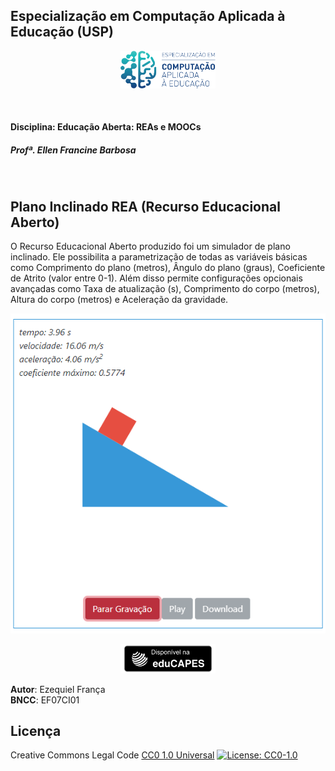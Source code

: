 ## Especialização em Computação Aplicada à Educação (USP)

<p align="center">
<img class="especializacao" src="https://raw.githubusercontent.com/ezefranca/plano-inclinado-rea/main/img/especializacao_na_usp-766864.png" width="30%" height="30%">
</p>
<br>

#### Disciplina: Educação Aberta: REAs e MOOCs
##### Profª. Ellen Francine Barbosa
<br>

## Plano Inclinado REA (Recurso Educacional Aberto)

O Recurso Educacional Aberto produzido foi um simulador de plano inclinado. Ele possibilita a parametrização de todas as variáveis básicas como Comprimento do plano (metros), Ângulo do plano (graus), Coeficiente de Atrito (valor entre 0-1). Além disso permite configurações opcionais avançadas como Taxa de atualização (s), Comprimento do corpo (metros), Altura do corpo (metros) e Aceleração da gravidade.

![](https://raw.githubusercontent.com/ezefranca/plano-inclinado-rea/main/img/plano-inclinado2.png)


<p align="center">
    <a href="https://educapes.capes.gov.br/handle/capes/597451">
<img class="especializacao" src="https://raw.githubusercontent.com/ezefranca/plano-inclinado-rea/main/img/capes-badge.png" width="30%" height="30%">
    </a>
</p>

**Autor**: Ezequiel França  <br>
**BNCC**: EF07CI01


## Licença

Creative Commons Legal Code [CC0 1.0 Universal](/LICENSE)
[![License: CC0-1.0](https://licensebuttons.net/l/zero/1.0/80x15.png)](http://creativecommons.org/publicdomain/zero/1.0/)
